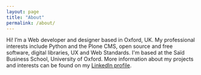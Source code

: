 ```yaml
---
layout: page
title: "About"
permalink: /about/
---
```


Hi! I’m a Web developer and designer based in Oxford, UK. My professional interests include Python and the Plone CMS, open source and free software, digital libraries, UX and Web Standards.
I'm based at the Saïd Business School, University of Oxford. More information about my projects and interests can be found on my <a href="http://uk.linkedin.com/pub/john-pilbeam/a/8a/655/">LinkedIn profile</a>.
